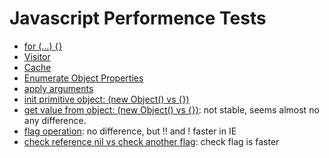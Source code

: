 Javascript Performence Tests
=============

- [for (...) {}](http://jsperf.com/i-vs-i-jare)
- [Visitor](http://jsperf.com/visitor)
- [Cache](http://jsperf.com/cache-in-loop/2)
- [Enumerate Object Properties](http://jsperf.com/enumerate-object-properties-vs-array-items/4)
- [apply arguments](http://jsperf.com/calling-function-vs-apply-with-arguments/4)
- [init primitive object: (new Object() vs {})](http://jsperf.com/new-object/2/)
- [get value from object: (new Object() vs {})](http://jsperf.com/get-value-from-object-vs-hashtable): not stable, seems almost no any difference.
- [flag operation](http://jsperf.com/flag-op): no difference, but !! and ! faster in IE 
- [check reference nil vs check another flag](http://jsperf.com/nullable): check flag is faster

